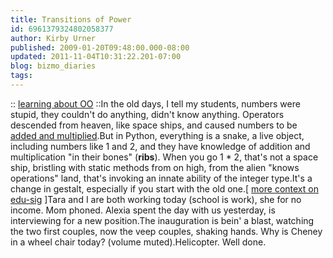 ```yaml
---
title: Transitions of Power
id: 6961379324802058377
author: Kirby Urner
published: 2009-01-20T09:48:00.000-08:00
updated: 2011-11-04T10:31:22.201-07:00
blog: bizmo_diaries
tags: 
---
```


[](http://www.flickr.com/photos/17157315@N00/3212572167/):: [learning about OO](http://mathforum.org/kb/message.jspa?messageID=7601612&tstart=0) ::In the old days, I tell my students, numbers were stupid, they couldn't do anything, didn't know anything.  Operators descended from heaven, like space ships, and caused numbers to be [added and multiplied](http://mathforum.org/kb/thread.jspa?threadID=1925684&tstart=0).But in Python, everything is a snake, a live object, including numbers like 1 and 2, and they have knowledge of addition and multiplication "in their bones" (__ribs__).  When you go 1 * 2, that's not a space ship, bristling with static methods from on high, from the alien "knows operations" land, that's invoking an innate ability of the integer type.It's a change in gestalt, especially if you start with the old one.[ [more context on edu-sig](http://mail.python.org/pipermail/edu-sig/2009-January/009034.html) ]Tara and I are both working today (school is work), she for no income.  Mom phoned.  Alexia spent the day with us yesterday, is interviewing for a new position.The inauguration is bein' a blast, watching the two first couples, now the veep couples, shaking hands.  Why is Cheney in a wheel chair today? (volume muted).Helicopter.  Well done.